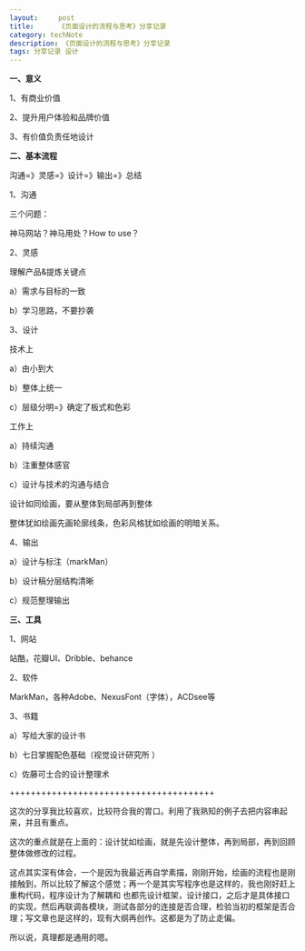 ```yaml
---
layout:     post
title:      《页面设计的流程与思考》分享记录
category: techNote
description: 《页面设计的流程与思考》分享记录
tags: 分享记录 设计
---
```


**一、意义**

1、有商业价值

2、提升用户体验和品牌价值

3、有价值负责任地设计


**二、基本流程**

沟通=》灵感=》设计=》输出=》总结

1、沟通

三个问题：

神马网站？神马用处？How to use？


2、灵感

理解产品&提炼关键点

a）需求与目标的一致

b）学习思路，不要抄袭


3、设计

技术上

a）由小到大

b）整体上统一

c）层级分明=》确定了板式和色彩

工作上

a）持续沟通

b）注重整体感官

c）设计与技术的沟通与结合


设计如同绘画，要从整体到局部再到整体

整体犹如绘画先画轮廓线条，色彩风格犹如绘画的明暗关系。


4、输出

a）设计与标注（markMan）

b）设计稿分层结构清晰

c）规范整理输出


**三、工具**

1、网站

站酷，花瓣UI、Dribble、behance

2、软件

MarkMan，各种Adobe、NexusFont（字体），ACDsee等

3、书籍

a）写给大家的设计书

b）七日掌握配色基础（视觉设计研究所 ）

c）佐藤可士合的设计整理术

+++++++++++++++++++++++++++++++++++++++

这次的分享我比较喜欢，比较符合我的胃口。利用了我熟知的例子去把内容串起来，并且有重点。

这次的重点就是在上面的：设计犹如绘画，就是先设计整体，再到局部，再到回顾整体做修改的过程。

这点其实深有体会，一个是因为我最近再自学素描，刚刚开始，绘画的流程也是刚接触到，所以比较了解这个感觉；再一个是其实写程序也是这样的，我也刚好赶上重构代码，程序设计为了解耦和 也都先设计框架，设计接口，之后才是具体接口的实现，然后再联调各模块，测试各部分的连接是否合理，检验当初的框架是否合理；写文章也是这样的，现有大纲再创作。这都是为了防止走偏。

所以说，真理都是通用的嗯。